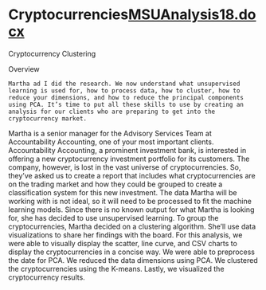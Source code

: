 # Cryptocurrencies[MSUAnalysis18.docx](https://github.com/lemleysamantha/Cryptocurrencies/files/9780482/MSUAnalysis18.docx)
Cryptocurrency Clustering

Overview

	Martha ad I did the research. We now understand what unsupervised learning is used for, how to process data, how to cluster, how to reduce your dimensions, and how to reduce the principal components using PCA. It’s time to put all these skills to use by creating an analysis for our clients who are preparing to get into the cryptocurrency market.
Martha is a senior manager for the Advisory Services Team at Accountability Accounting, one of your most important clients. Accountability Accounting, a prominent investment bank, is interested in offering a new cryptocurrency investment portfolio for its customers. The company, however, is lost in the vast universe of cryptocurrencies. So, they’ve asked us to create a report that includes what cryptocurrencies are on the trading market and how they could be grouped to create a classification system for this new investment.
The data Martha will be working with is not ideal, so it will need to be processed to fit the machine learning models. Since there is no known output for what Martha is looking for, she has decided to use unsupervised learning. To group the cryptocurrencies, Martha decided on a clustering algorithm. She’ll use data visualizations to share her findings with the board.
For this analysis, we were able to visually display the scatter, line curve, and CSV charts to display the cryptocurrencies in a concise way. We were able to preprocess the date for PCA. We reduced the data dimensions using PCA. We clustered the cryptocurrencies using the K-means. Lastly, we visualized the cryptocurrency results.
